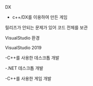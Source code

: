 DX

- c++/DX를 이용하여 만든 게임

릴리즈가 안되는 문제가 있어 코드 전체를 보관

VisualStudio 환경

VisualStudio 2019

-C++를 사용한 데스크톱 개발

-.NET 데스크톱 개발

-C++를 사용한 게임 개발
